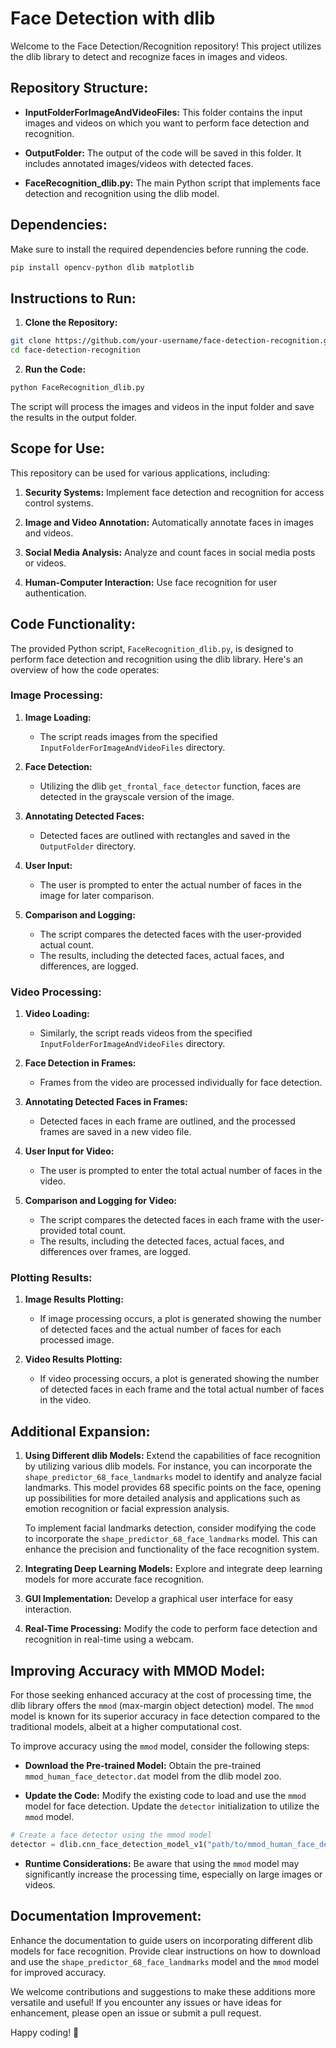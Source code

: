 # Face Detection with dlib


Welcome to the Face Detection/Recognition repository! This project utilizes the dlib library to detect and recognize faces in images and videos.

## Repository Structure:

- **InputFolderForImageAndVideoFiles:** This folder contains the input images and videos on which you want to perform face detection and recognition.

- **OutputFolder:** The output of the code will be saved in this folder. It includes annotated images/videos with detected faces.

- **FaceRecognition_dlib.py:** The main Python script that implements face detection and recognition using the dlib model.

## Dependencies:

Make sure to install the required dependencies before running the code.

```bash
pip install opencv-python dlib matplotlib
```

## Instructions to Run:

1. **Clone the Repository:**

```bash
git clone https://github.com/your-username/face-detection-recognition.git
cd face-detection-recognition
```

2. **Run the Code:**

```bash
python FaceRecognition_dlib.py
```

The script will process the images and videos in the input folder and save the results in the output folder.

## Scope for Use:

This repository can be used for various applications, including:

1. **Security Systems:** Implement face detection and recognition for access control systems.

2. **Image and Video Annotation:** Automatically annotate faces in images and videos.

3. **Social Media Analysis:** Analyze and count faces in social media posts or videos.

4. **Human-Computer Interaction:** Use face recognition for user authentication.

## Code Functionality:

The provided Python script, `FaceRecognition_dlib.py`, is designed to perform face detection and recognition using the dlib library. Here's an overview of how the code operates:

### Image Processing:

1. **Image Loading:**
   - The script reads images from the specified `InputFolderForImageAndVideoFiles` directory.

2. **Face Detection:**
   - Utilizing the dlib `get_frontal_face_detector` function, faces are detected in the grayscale version of the image.

3. **Annotating Detected Faces:**
   - Detected faces are outlined with rectangles and saved in the `OutputFolder` directory.

4. **User Input:**
   - The user is prompted to enter the actual number of faces in the image for later comparison.

5. **Comparison and Logging:**
   - The script compares the detected faces with the user-provided actual count.
   - The results, including the detected faces, actual faces, and differences, are logged.

### Video Processing:

1. **Video Loading:**
   - Similarly, the script reads videos from the specified `InputFolderForImageAndVideoFiles` directory.

2. **Face Detection in Frames:**
   - Frames from the video are processed individually for face detection.

3. **Annotating Detected Faces in Frames:**
   - Detected faces in each frame are outlined, and the processed frames are saved in a new video file.

4. **User Input for Video:**
   - The user is prompted to enter the total actual number of faces in the video.

5. **Comparison and Logging for Video:**
   - The script compares the detected faces in each frame with the user-provided total count.
   - The results, including the detected faces, actual faces, and differences over frames, are logged.

### Plotting Results:

1. **Image Results Plotting:**
   - If image processing occurs, a plot is generated showing the number of detected faces and the actual number of faces for each processed image.

2. **Video Results Plotting:**
   - If video processing occurs, a plot is generated showing the number of detected faces in each frame and the total actual number of faces in the video.

## Additional Expansion:

1. **Using Different dlib Models:**
   Extend the capabilities of face recognition by utilizing various dlib models. For instance, you can incorporate the `shape_predictor_68_face_landmarks` model to identify and analyze facial landmarks. This model provides 68 specific points on the face, opening up possibilities for more detailed analysis and applications such as emotion recognition or facial expression analysis.

   To implement facial landmarks detection, consider modifying the code to incorporate the `shape_predictor_68_face_landmarks` model. This can enhance the precision and functionality of the face recognition system.

2. **Integrating Deep Learning Models:**
   Explore and integrate deep learning models for more accurate face recognition.

3. **GUI Implementation:**
   Develop a graphical user interface for easy interaction.

4. **Real-Time Processing:**
   Modify the code to perform face detection and recognition in real-time using a webcam.

## Improving Accuracy with MMOD Model:

For those seeking enhanced accuracy at the cost of processing time, the dlib library offers the `mmod` (max-margin object detection) model. The `mmod` model is known for its superior accuracy in face detection compared to the traditional models, albeit at a higher computational cost.

To improve accuracy using the `mmod` model, consider the following steps:

- **Download the Pre-trained Model:**
  Obtain the pre-trained `mmod_human_face_detector.dat` model from the dlib model zoo.

- **Update the Code:**
  Modify the existing code to load and use the `mmod` model for face detection. Update the `detector` initialization to utilize the `mmod` model.

```python
# Create a face detector using the mmod model
detector = dlib.cnn_face_detection_model_v1("path/to/mmod_human_face_detector.dat")
```

- **Runtime Considerations:**
  Be aware that using the `mmod` model may significantly increase the processing time, especially on large images or videos.

## Documentation Improvement:

Enhance the documentation to guide users on incorporating different dlib models for face recognition. Provide clear instructions on how to download and use the `shape_predictor_68_face_landmarks` model and the `mmod` model for improved accuracy.

We welcome contributions and suggestions to make these additions more versatile and useful! If you encounter any issues or have ideas for enhancement, please open an issue or submit a pull request.

Happy coding! 🚀
